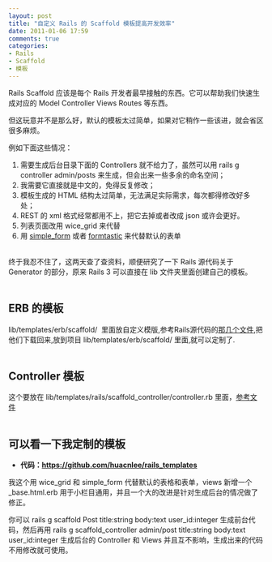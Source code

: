 ```yaml
---
layout: post
title: "自定义 Rails 的 Scaffold 模板提高开发效率"
date: 2011-01-06 17:59
comments: true
categories: 
- Rails
- Scaffold
- 模板
---
```

<p>Rails Scaffold&nbsp;应该是每个 Rails 开发者最早接触的东西。它可以帮助我们快速生成对应的 Model Controller Views Routes 等东西。</p>
<p>但这玩意并不是那么好，默认的模板太过简单，如果对它稍作一些该进，就会省区很多麻烦。</p>
<p>例如下面这些情况：</p>
<ol>
<li>需要生成后台目录下面的 Controllers 就不给力了，虽然可以用 rails g controller admin/posts 来生成，但会出来一些多余的命名空间；</li>
<li>我需要它直接就是中文的，免得反复修改；</li>
<li>模板生成的 HTML 结构太过简单，无法满足实际需求，每次都得修改好多处；</li>
<li>REST 的 xml 格式经常都用不上，把它去掉或者改成 json 或许会更好。</li>
<li>列表页面改用 wice_grid 来代替</li>
<li>用 <a href="https://github.com/plataformatec/simple_form" target="_blank">simple_form</a> 或者 <a href="https://github.com/justinfrench/formtastic" target="_blank">formtastic</a>&nbsp;来代替默认的表单</li>
</ol>
<!-- more -->
<div><br /></div>
<div>终于我忍不住了，这两天查了查资料，顺便研究了一下 Rails 源代码关于 Generator 的部分，原来 Rails 3 可以直接在 lib 文件夹里面创建自己的模板。</div>
<div><br /></div>
<h2>ERB 的模板</h2>
<div>lib/templates/erb/scaffold/ &nbsp;里面放自定义模版,参考Rails源代码的<a href="https://github.com/rails/rails/tree/master/railties/lib/rails/generators/erb/scaffold/templates" target="_blank">那几个文件</a>,把他们下载回来,放到项目&nbsp;lib/templates/erb/scaffold/ 里面,就可以定制了.&nbsp;</div>
<div><br /></div>
<h2>Controller 模板</h2>
<div>这个要放在 lib/templates/rails/scaffold_controller/controller.rb 里面，<a href="https://github.com/rails/rails/blob/master/railties/lib/rails/generators/rails/scaffold_controller/templates/controller.rb" target="_blank">参考文件</a></div>
<div><br /></div>
<h2>可以看一下我定制的模板</h2>
<ul>
<li><strong>代码：<a href="https://github.com/huacnlee/rails_templates" target="_blank">https://github.com/huacnlee/rails_templates</a></strong></li>
</ul>
<p>我这个用 wice_grid 和 simple_form 代替默认的表格和表单，views 新增一个 _base.html.erb 用于小栏目通用，并且一个大的改进是针对生成后台的情况做了修正。</p>
<p>你可以 rails g scaffold Post title:string body:text user_id:integer 生成前台代码，然后再用&nbsp;rails g scaffold_controller admin/post title:string body:text user_id:integer 生成后台的 Controller 和 Views 并且互不影响，生成出来的代码不用修改就可使用。</p>
<p>&nbsp;</p>
<p>&nbsp;</p>
<p>&nbsp;</p>
